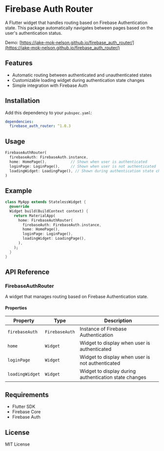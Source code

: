 # Firebase Auth Router

A Flutter widget that handles routing based on Firebase Authentication state. This package automatically navigates between pages based on the user's authentication status.

Demo: [https://jake-mok-nelson.github.io/firebase_auth_router/](https://jake-mok-nelson.github.io/firebase_auth_router/)

## Features

- Automatic routing between authenticated and unauthenticated states
- Customizable loading widget during authentication state changes
- Simple integration with Firebase Auth

## Installation

Add this dependency to your `pubspec.yaml`:

```yaml
dependencies:
  firebase_auth_router: ^1.0.3
```

## Usage

```dart
FirebaseAuthRouter(
  firebaseAuth: FirebaseAuth.instance,
  home: HomePage(),           // Shown when user is authenticated
  loginPage: LoginPage(),     // Shown when user is not authenticated
  loadingWidget: LoadingPage(), // Shown during authentication state changes
)
```

## Example

```dart
class MyApp extends StatelessWidget {
  @override
  Widget build(BuildContext context) {
    return MaterialApp(
      home: FirebaseAuthRouter(
        firebaseAuth: FirebaseAuth.instance,
        home: HomePage(),
        loginPage: LoginPage(),
        loadingWidget: LoadingPage(),
      ),
    );
  }
}
```

## API Reference

### FirebaseAuthRouter

A widget that manages routing based on Firebase Authentication state.

#### Properties

| Property | Type | Description |
|----------|------|-------------|
| `firebaseAuth` | `FirebaseAuth` | Instance of Firebase Authentication |
| `home` | `Widget` | Widget to display when user is authenticated |
| `loginPage` | `Widget` | Widget to display when user is not authenticated |
| `loadingWidget` | `Widget` | Widget to display during authentication state changes |

## Requirements

- Flutter SDK
- Firebase Core
- Firebase Auth

## License

MIT License
